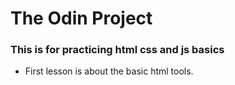 # The Odin Project


### This is for practicing html css and js basics

- First lesson is about the basic html tools.
